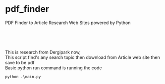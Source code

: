 # pdf_finder
PDF Finder to Article Research Web Sites powered by Python


<br>
<br>
<br>

This is research from Dergipark now, <br>
This script find's any search topic then download from Article web site then save to be pdf
<br>
Basic python run command is running the code
<br>
```
python .\main.py
```
<br>


